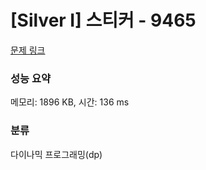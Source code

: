 # [Silver I] 스티커 - 9465 

[문제 링크](https://www.acmicpc.net/problem/9465) 

### 성능 요약

메모리: 1896 KB, 시간: 136 ms

### 분류

다이나믹 프로그래밍(dp)


